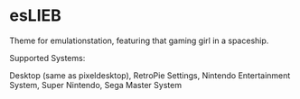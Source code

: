 # esLIEB
Theme for emulationstation, featuring that gaming girl in a spaceship.

Supported Systems:

Desktop (same as pixeldesktop),
RetroPie Settings,
Nintendo Entertainment System,
Super Nintendo,
Sega Master System
